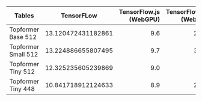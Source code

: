 | Tables   |      TensorFLow      |  TensorFlow.js (WebGPU) |  TensorFlow.js (WebGL) |
|----------|:-------------:|------:|------:|
| Topformer Base 512 | 13.120472431182861 | 9.6 | 28.0 |
| Topformer Small 512 | 13.224886655807495 | 9.7 | 31.0 |
| Topformer Tiny 512 | 12.325235605239869 | 9.0 | 27 |
| Topformer Tiny 448 | 10.841718912124633 | 8.9 | 21.5 |
